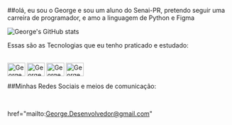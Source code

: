 ##olá, eu sou o George e sou um aluno do Senai-PR, pretendo seguir uma carreira de programador, e amo a linguagem de Python e Figma

![George's GitHub stats](https://github-readme-stats.vercel.app/api?username=GeorgeBoguchevski&show_icons=true&theme=merko)

Essas são as Tecnologias que eu tenho praticado e estudado:

<div style="display: inline_block"><br>
	<img align="center" alt= "George-SQL" height="30" width="40"
	<img src="https://cdn.jsdelivr.net/gh/devicons/devicon@latest/icons/microsoftsqlserver/microsoftsqlserver-original-wordmark.svg" />
	<img align="center" alt= "George-FIGMA" height="30" width="40"
	<img src="https://cdn.jsdelivr.net/gh/devicons/devicon@latest/icons/figma/figma-original.svg" />
	<img align="center" alt= "George-C" height="30" width="40"
	<img src="https://cdn.jsdelivr.net/gh/devicons/devicon@latest/icons/c/c-original.svg" />
	<img src="https://cdn.jsdelivr.net/gh/devicons/devicon@latest/icons/javascript/javascript-original.svg" /
	<img align="center" alt= "George-JS" height="30" width="40"
	
</div>

##Minhas Redes Sociais e meios de comunicação:
<div style="display: inline_block"><br>

<a> href="mailto:George.Desenvolvedor@gmail.com"</a> 

</d>

